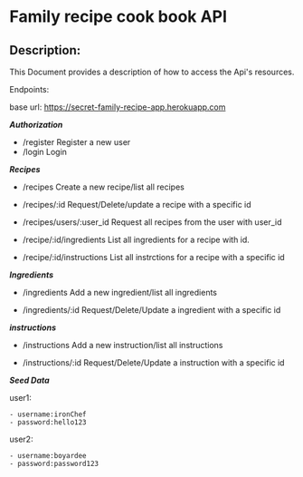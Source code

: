 # Family recipe cook book API

## Description:

This Document provides a description of how to access the Api's resources.

Endpoints:

base url: https://secret-family-recipe-app.herokuapp.com

***Authorization***

- /register      Register a new user
- /login         Login

***Recipes***

- /recipes                      Create a new recipe/list all recipes
               
- /recipes/:id                  Request/Delete/update a recipe with a specific id    

- /recipes/users/:user_id       Request all recipes from the user with user_id                 
- /recipe/:id/ingredients               List all ingredients for a recipe with id. 

- /recipe/:id/instructions              List all instrctions for a recipe with a specific id



***Ingredients***         
                                   
- /ingredients                      Add a new ingredient/list all ingredients
               
- /ingredients/:id                  Request/Delete/Update a ingredient with a specific id  

***instructions***         
                                   
- /instructions                      Add a new instruction/list all instructions
               
- /instructions/:id                  Request/Delete/Update a instruction with a specific id    
                
                     

***Seed Data***

user1:

    - username:ironChef
    - password:hello123


user2:

    - username:boyardee
    - password:password123



